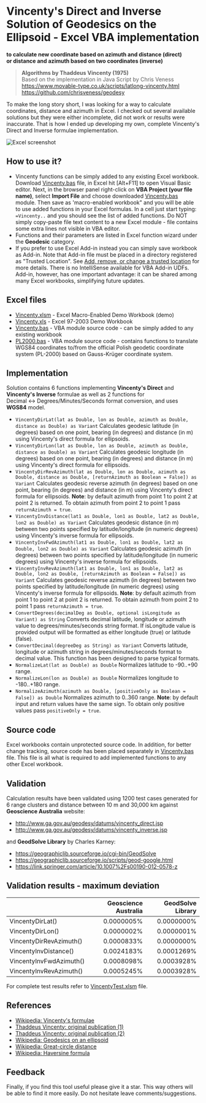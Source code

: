 # Vincenty's Direct and Inverse Solution of Geodesics on the Ellipsoid - Excel VBA implementation
**to calculate new coordinate based on azimuth and distance (direct)  
or distance and azimuth based on two coordinates (inverse)**
> **Algorithms by Thaddeus Vincenty (1975)**  
> Based on the implementation in Java Script by Chris Veness  
> https://www.movable-type.co.uk/scripts/latlong-vincenty.html  
> https://github.com/chrisveness/geodesy

To make the long story short, I was looking for a way to calculate coordinates, distance and azimuth in Excel.
I checked out several available solutions but they were either incomplete, did not work or results were inaccurate.
That is how I ended up developing my own, complete Vincenty's Direct and Inverse formulae implementation.

![Excel screenshot](ExcelScreenshot.png)

## How to use it?
+ Vincenty functions can be simply added to any existing Excel workbook. Download [Vincenty.bas](../../raw/master/Vincenty.bas) file, in Excel hit [Alt+F11] to open Visual Basic editor. Next, in the browser panel right-click on **VBA Project (your file name)**, select **Import File** and choose downloaded [Vincenty.bas](../../raw/master/Vincenty.bas) module. Then save as 'macro-enabled workbook" and you will be able to use added functions in your Excel formulas. In a cell just start typing: `=Vincenty..` and you should see the list of added functions. Do NOT simply copy-paste file text content to a new Excel module - file contains some extra lines not visible in VBA editor.
+ Functions and their parameters are listed in Excel function wizard under the **Geodesic** category.
+ If you prefer to use Excel Add-in instead you can simply save workbook as Add-in. Note that Add-in file must be placed in a directory registered as "Trusted Location". See [Add, remove, or change a trusted location](https://support.office.com/en-us/article/add-remove-or-change-a-trusted-location-7ee1cdc2-483e-4cbb-bcb3-4e7c67147fb4) for more details. There is no IntelliSense available for VBA Add-in UDFs. Add-in, however, has one important advantage: it can be shared among many Excel workbooks, simplifying future updates.

## Excel files
+ [Vincenty.xlsm](../../raw/master/Vincenty.xlsm) - Excel Macro-Enabled Demo Workbook (demo)
+ [Vincenty.xls](../../raw/master/Vincenty.xls) - Excel 97-2003 Demo Workbook
+ [Vincenty.bas](../../raw/master/Vincenty.bas) - VBA module source code - can be simply added to any existing workbook
+ [PL2000.bas](../../raw/master/PL2000.bas) - VBA module source code - contains functions to translate WGS84 coordinates to/from the official Polish geodetic coordinate system (PL-2000) based on Gauss-Krüger coordinate system.

## Implementation
Solution contains 6 functions implementing **Vincenty's Direct** and **Vincenty's Inverse** formulae as well as 2 functions for Decimal&nbsp;↔&nbsp;Degrees/Minutes/Seconds format conversion, and uses **WGS84** model.

+ `VincentyDirLat(lat as Double, lon as Double, azimuth as Double, distance as Double) as Variant` 
Calculates geodesic latitude (in degrees) based on one point, bearing (in degrees) and distance (in m) using Vincenty's direct formula for ellipsoids.
+ `VincentyDirLon(lat as Double, lon as Double, azimuth as Double, distance as Double) as Variant` 
Calculates geodesic longitude (in degrees) based on one point, bearing (in degrees) and distance (in m) using Vincenty's direct formula for ellipsoids.
+ `VincentyDirRevAzimuth(lat as Double, lon as Double, azimuth as Double, distance as Double, [returnAzimuth as Boolean = False]) as Variant` 
Calculates geodesic reverse azimuth (in degrees) based on one point, bearing (in degrees) and distance (in m) using Vincenty's direct formula for ellipsoids.
__Note__: by default azimuth from point 1 to point 2 at point 2 is returned. To obtain azimuth from point 2 to point 1 pass `returnAzimuth = true`.
+ `VincentyInvDistance(lat1 as Double, lon1 as Double, lat2 as Double, lon2 as Double) as Variant` 
Calculates geodesic distance (in m) between two points specified by latitude/longitude (in numeric degrees) using Vincenty's inverse formula for ellipsoids.
+ `VincentyInvFwdAzimuth(lat1 as Double, lon1 as Double, lat2 as Double, lon2 as Double) as Variant` 
Calculates geodesic azimuth (in degrees) between two points specified by latitude/longitude (in numeric degrees) using Vincenty's inverse formula for ellipsoids.
+ `VincentyInvRevAzimuth(lat1 as Double, lon1 as Double, lat2 as Double, lon2 as Double, [returnAzimuth as Boolean = False]) as Variant` 
Calculates geodesic reverse azimuth (in degrees) between two points specified by latitude/longitude (in numeric degrees) using Vincenty's inverse formula for ellipsoids.
__Note__: by default azimuth from point 1 to point 2 at point 2 is returned. To obtain azimuth from point 2 to point 1 pass `returnAzimuth = true`.
+ `ConvertDegrees(decimalDeg as Double, optional isLongitude as Variant) as String` 
Converts decimal latitude, longitude or azimuth value to degrees/minutes/seconds string format. If isLongitude value is provided output will be formatted as either longitude (true) or latitude (false).
+ `ConvertDecimal(degreeDeg as String) as Variant` 
Converts latitude, longitude or azimuth string in degrees/minutes/seconds format to decimal value. This function has been designed to parse typical formats.
+ `NormalizeLat(lat as Double) as Double` 
Normalizes latitude to -90..+90 range.
+ `NormalizeLon(lon as Double) as Double` 
Normalizes longitude to -180..+180 range.
+ `NormalizeAzimuth(azimuth as Double, [positiveOnly as Boolean = False]) as Double` 
Normalizes azimuth to 0..360 range. __Note__: by default input and return values have the same sign. To obtain only positive values pass `positiveOnly = true`.

## Source code
Excel workbooks contain unprotected source code. In addition, for better change tracking, source code has been placed separately in [Vincenty.bas](Vincenty.bas) file. This file is all what is required to add implemented functions to any other Excel workbook.

## Validation
Calculation results have been validated using 1200 test cases generated for 6 range clusters and distance between 10 m and 30,000 km 
against **Geoscience Australia** website:
+ http://www.ga.gov.au/geodesy/datums/vincenty_direct.jsp
+ http://www.ga.gov.au/geodesy/datums/vincenty_inverse.jsp  

and **GeodSolve Library** by Charles Karney:
+ https://geographiclib.sourceforge.io/cgi-bin/GeodSolve
+ https://geographiclib.sourceforge.io/scripts/geod-google.html
+ https://link.springer.com/article/10.1007%2Fs00190-012-0578-z  

## Validation results - maximum deviation

&nbsp;|Geoscience Australia|GeodSolve Library
-----|-----:|-----:
VincentyDirLat()|0.0000005%|0.0000000%
VincentyDirLon()|0.0000002%|0.0000001%
VincentyDirRevAzimuth()|0.0000833%|0.0000000%
VincentyInvDistance()|0.0024183%|0.0001269%
VincentyInvFwdAzimuth()|0.0008098%|0.0003928%
VincentyInvRevAzimuth()|0.0005245%|0.0003928%

For complete test results refer to [VincentyTest.xlsm](../../raw/master/VincentyTest.xlsm) file.

## References

+ [Wikipedia: Vincenty's formulae](https://en.wikipedia.org/wiki/Vincenty%27s_formulae)
+ [Thaddeus Vincenty: original publication (1)](https://www.ngs.noaa.gov/PUBS_LIB/inverse.pdf)
+ [Thaddeus Vincenty: original publication (2)](https://geographiclib.sourceforge.io/geodesic-papers/vincenty75b.pdf)
+ [Wikipedia: Geodesics on an ellipsoid](https://en.wikipedia.org/wiki/Geodesics_on_an_ellipsoid)
+ [Wikipedia: Great-circle distance](https://en.wikipedia.org/wiki/Great-circle_distance)
+ [Wikipedia: Haversine formula](https://en.wikipedia.org/wiki/Haversine_formula)

## Feedback

Finally, if you find this tool useful please give it a star. This way others will be able to find it more easily.
Do not hesitate leave comments/suggestions.
